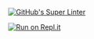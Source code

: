 

[![GitHub's Super Linter](https://github.com/ICD2O-Digital-Tech-DiegoV/Unit1-05-HTML-MDL/Unit1-05-HTML-MDL-/workflows/GitHub's%20Super%20Linter/badge.svg)](https://github.com/ICD2O-Digital-Tech-DiegoV/Unit1-05-HTML-MDL/Unit1-05-HTML-MDL-/actions)


[![Run on Repl.it](https://repl.it/badge/github/ICD2O-Digital-Tech-DiegoV/Unit1-05-HTML-MDL/Unit1-05-HTML-MDL-)](https://repl.it/github/ICD2O-Digital-Tech-DiegoV/Unit1-05-HTML-MDL/Unit1-05-HTML-MDL-)


